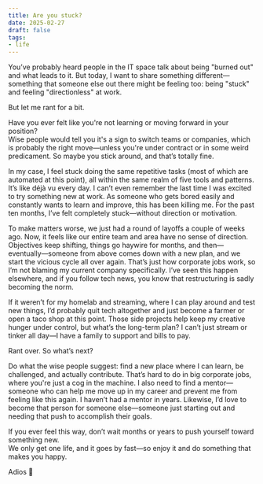 ```yaml
---
title: Are you stuck?
date: 2025-02-27
draft: false
tags: 
- life
---
```

You’ve probably heard people in the IT space talk about being "burned out" and what leads to it. But today, I want to share something different—something that someone else out there might be feeling too: being "stuck" and feeling "directionless" at work.

But let me rant for a bit.

Have you ever felt like you're not learning or moving forward in your position?  
Wise people would tell you it's a sign to switch teams or companies, which is probably the right move—unless you're under contract or in some weird predicament. So maybe you stick around, and that’s totally fine.

In my case, I feel stuck doing the same repetitive tasks (most of which are automated at this point), all within the same realm of five tools and patterns. It’s like déjà vu every day. I can’t even remember the last time I was excited to try something new at work. As someone who gets bored easily and constantly wants to learn and improve, this has been killing me. For the past ten months, I’ve felt completely stuck—without direction or motivation.

To make matters worse, we just had a round of layoffs a couple of weeks ago. Now, it feels like our entire team and area have no sense of direction. Objectives keep shifting, things go haywire for months, and then—eventually—someone from above comes down with a new plan, and we start the vicious cycle all over again. That’s just how corporate jobs work, so I’m not blaming my current company specifically. I’ve seen this happen elsewhere, and if you follow tech news, you know that restructuring is sadly becoming the norm.

If it weren’t for my homelab and streaming, where I can play around and test new things, I’d probably quit tech altogether and just become a farmer or open a taco shop at this point. Those side projects help keep my creative hunger under control, but what’s the long-term plan? I can’t just stream or tinker all day—I have a family to support and bills to pay.

Rant over. So what’s next?

Do what the wise people suggest: find a new place where I can learn, be challenged, and actually contribute. That’s hard to do in big corporate jobs, where you're just a cog in the machine. I also need to find a mentor—someone who can help me move up in my career and prevent me from feeling like this again. I haven’t had a mentor in years. Likewise, I’d love to become that person for someone else—someone just starting out and needing that push to accomplish their goals.

If you ever feel this way, don’t wait months or years to push yourself toward something new.  
We only get one life, and it goes by fast—so enjoy it and do something that makes you happy.

Adios
👋

